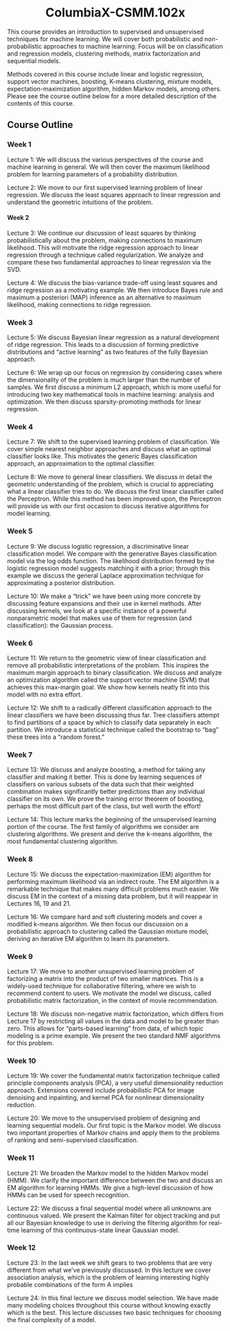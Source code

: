 <h1 align="center"> ColumbiaX-CSMM.102x </h1>

This course provides an introduction to supervised and unsupervised techniques for machine learning. We will cover both probabilistic and non-probabilistic approaches to machine learning. Focus will be on classification and regression models, clustering methods, matrix factorization and sequential models.

Methods covered in this course include linear and logistic regression, support vector machines, boosting, K-means clustering, mixture models, expectation-maximization algorithm, hidden Markov models, among others. Please see the course outline below for a more detailed description of the contents of this course.

## Course Outline
### Week 1
Lecture 1: We will discuss the various perspectives of the course and machine learning in general. We will then cover the maximum likelihood problem for learning parameters of a probability distribution.

Lecture 2: We move to our first supervised learning problem of linear regression. We discuss the least squares approach to linear regression and understand the geometric intuitions of the problem.

#### Week 2
Lecture 3: We continue our discussion of least squares by thinking probabilistically about the problem, making connections to maximum likelihood. This will motivate the ridge regression approach to linear regression through a technique called regularization. We analyze and compare these two fundamental approaches to linear regression via the SVD.

Lecture 4: We discuss the bias-variance trade-off using least squares and ridge regression as a motivating example. We then introduce Bayes rule and maximum a posteriori (MAP) inference as an alternative to maximum likelihood, making connections to ridge regression.

### Week 3
Lecture 5: We discuss Bayesian linear regression as a natural development of ridge regression. This leads to a discussion of forming predictive distributions and “active learning” as two features of the fully Bayesian approach.

Lecture 6: We wrap up our focus on regression by considering cases where the dimensionality of the problem is much larger than the number of samples. We first discuss a minimum L2 approach, which is more useful for introducing two key mathematical tools in machine learning: analysis and optimization. We then discuss sparsity-promoting methods for linear regression.

### Week 4
Lecture 7: We shift to the supervised learning problem of classification. We cover simple nearest neighbor approaches and discuss what an optimal classifier looks like. This motivates the generic Bayes classification approach, an approximation to the optimal classifier.

Lecture 8: We move to general linear classifiers. We discuss in detail the geometric understanding of the problem, which is crucial to appreciating what a linear classifier tries to do. We discuss the first linear classifier called the Perceptron. While this method has been improved upon, the Perceptron will provide us with our first occasion to discuss iterative algorithms for model learning.

### Week 5
Lecture 9: We discuss logistic regression, a discriminative linear classification model. We compare with the generative Bayes classification model via the log odds function. The likelihood distribution formed by the logistic regression model suggests matching it with a prior; through this example we discuss the general Laplace approximation technique for approximating a posterior distribution.

Lecture 10: We make a “trick” we have been using more concrete by discussing feature expansions and their use in kernel methods. After discussing kernels, we look at a specific instance of a powerful nonparametric model that makes use of them for regression (and classification): the Gaussian process.

### Week 6
Lecture 11: We return to the geometric view of linear classification and remove all probabilistic interpretations of the problem. This inspires the maximum margin approach to binary classification. We discuss and analyze an optimization algorithm called the support vector machine (SVM) that achieves this max-margin goal. We show how kernels neatly fit into this model with no extra effort.

Lecture 12: We shift to a radically different classification approach to the linear classifiers we have been discussing thus far. Tree classifiers attempt to find partitions of a space by which to classify data separately in each partition. We introduce a statistical technique called the bootstrap to “bag” these trees into a “random forest.”

### Week 7
Lecture 13: We discuss and analyze boosting, a method for taking any classifier and making it better. This is done by learning sequences of classifiers on various subsets of the data such that their weighted combination makes significantly better predictions than any individual classifier on its own. We prove the training error theorem of boosting, perhaps the most difficult part of the class, but well worth the effort!

Lecture 14: This lecture marks the beginning of the unsupervised learning portion of the course. The first family of algorithms we consider are clustering algorithms. We present and derive the k-means algorithm, the most fundamental clustering algorithm.

### Week 8
Lecture 15: We discuss the expectation-maximization (EM) algorithm for performing maximum likelihood via an indirect route. The EM algorithm is a remarkable technique that makes many difficult problems much easier. We discuss EM in the context of a missing data problem, but it will reappear in Lectures 16, 19 and 21.

Lecture 16: We compare hard and soft clustering models and cover a modified k-means algorithm. We then focus our discussion on a probabilistic approach to clustering called the Gaussian mixture model, deriving an iterative EM algorithm to learn its parameters.

### Week 9
Lecture 17: We move to another unsupervised learning problem of factorizing a matrix into the product of two smaller matrices. This is a widely-used technique for collaborative filtering, where we wish to recommend content to users. We motivate the model we discuss, called probabilistic matrix factorization, in the context of movie recommendation.

Lecture 18: We discuss non-negative matrix factorization, which differs from Lecture 17 by restricting all values in the data and model to be greater than zero. This allows for “parts-based learning” from data, of which topic modeling is a prime example. We present the two standard NMF algorithms for this problem.

### Week 10
Lecture 19: We cover the fundamental matrix factorization technique called principle components analysis (PCA), a very useful dimensionality reduction approach. Extensions covered include probabilistic PCA for image denoising and inpainting, and kernel PCA for nonlinear dimensionality reduction.

Lecture 20: We move to the unsupervised problem of designing and learning sequential models. Our first topic is the Markov model. We discuss two important properties of Markov chains and apply them to the problems of ranking and semi-supervised classification.

### Week 11
Lecture 21: We broaden the Markov model to the hidden Markov model (HMM). We clarify the important difference between the two and discuss an EM algorithm for learning HMMs. We give a high-level discussion of how HMMs can be used for speech recognition.

Lecture 22: We discuss a final sequential model where all unknowns are continuous valued. We present the Kalman filter for object tracking and put all our Bayesian knowledge to use in deriving the filtering algorithm for real-time learning of this continuous-state linear Gaussian model.

### Week 12
Lecture 23: In the last week we shift gears to two problems that are very different from what we've previously discussed. In this lecture we cover association analysis, which is the problem of learning interesting highly probable combinations of the form A implies 

Lecture 24: In this final lecture we discuss model selection. We have made many modeling choices throughout this course without knowing exactly which is the best. This lecture discusses two basic techniques for choosing the final complexity of a model.
